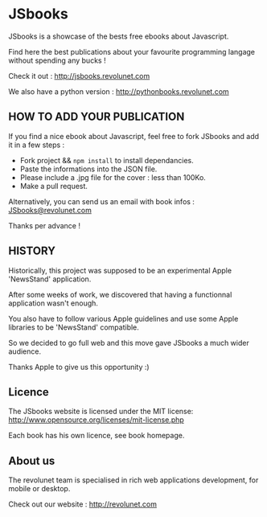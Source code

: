 # JSbooks

JSbooks is a showcase of the bests free ebooks about Javascript.

Find here the best publications about your favourite programming langage without spending any bucks !

Check it out : http://jsbooks.revolunet.com

We also have a python version : http://pythonbooks.revolunet.com


## HOW TO ADD YOUR PUBLICATION

If you find a nice ebook about Javascript, feel free to fork JSbooks and add it in a few steps :  

- Fork project && `npm install` to install dependancies.
- Paste the informations into the JSON file.
- Please include a .jpg file for the cover : less than 100Ko.
- Make a pull request.

Alternatively, you can send us an email with book infos : JSbooks@revolunet.com

Thanks per advance !


## HISTORY

Historically, this project was supposed to be an experimental Apple 'NewsStand' application.

After some weeks of work, we discovered that having a functionnal application wasn't enough.

You also have to follow various Apple guidelines and use some Apple libraries to be 'NewsStand' compatible.

So we decided to go full web and this move gave JSbooks a much wider audience.

Thanks Apple to give us this opportunity :)


## Licence

The JSbooks website is licensed under the MIT license: http://www.opensource.org/licenses/mit-license.php

Each book has his own licence, see book homepage.

## About us

The revolunet team is specialised in rich web applications development, for mobile or desktop. 

Check out our website : http://revolunet.com
